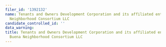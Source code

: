 ```yaml
---
filer_id: '1392132'
name: Tenants and Owners Development Corporation and its affiliated entity Yerba Buena
  Neighborhood Consortium LLC
candidate_controlled_id: ''
data_warning: 
title: Tenants and Owners Development Corporation and its affiliated entity Yerba
  Buena Neighborhood Consortium LLC
---
```

